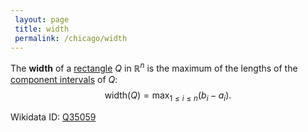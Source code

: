```yaml
---
 layout: page
 title: width
 permalink: /chicago/width
---
```

The **width** of a [rectangle](https://mathgloss.github.io/MathGloss/rectangle) $Q$ in $\mathbb R^n$ is the maximum of the lengths of the [component intervals](https://mathgloss.github.io/MathGloss/component_interval) of $Q$: $$\text{width}(Q)= \max_{1\leq i \leq n} (b_i-a_i).$$

Wikidata ID: [Q35059](https://www.wikidata.org/wiki/Q35059)